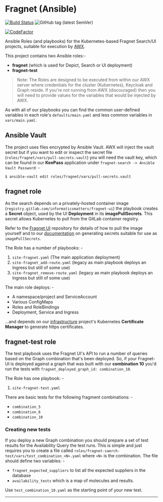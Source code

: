 # Fragnet (Ansible)

[![Build Status](https://travis-ci.com/InformaticsMatters/fragnet-ansible.svg?branch=master)](https://travis-ci.com/InformaticsMatters/fragnet-ansible)
![GitHub tag (latest SemVer)](https://img.shields.io/github/v/tag/informaticsmatters/fragnet-ansible)

[![CodeFactor](https://www.codefactor.io/repository/github/informaticsmatters/fragnet-ansible/badge)](https://www.codefactor.io/repository/github/informaticsmatters/fragnet-ansible)

Ansible Roles (and playbooks) for the Kubernetes-based Fragnet Search/UI
projects, suitable for execution by [AWX].

This project contains two Ansible roles:-

*   **fragnet** (which is used for Depict, Search or UI deployment)
*   **fragnet-test**

>   Note: The Roles are designed to be executed from within our AWX server
    where credentials for the cluster (Kubernetes), Keycloak and Graph reside.
    If you're not running from AWX (discouraged) then you will need to provide
    values for the variables that would be injected by AWX.
 
As with all of our playbooks you can find the common user-defined variables
in each role's `defaults/main.yaml` and less common variables in
`vars/main.yaml`.

## Ansible Vault
The project uses files encrypted by Ansible Vault. AWX will inject
the vault secret but if you want to edit or inspect the secret file
(`roles/fragnet/vars/pull-secrets.vault`) you will need
the vault key, which can be found in our **KeePass** application under
`fragnet-search -> Ansible Vault Password`: -

    $ ansible-vault edit roles/fragnet/vars/pull-secrets.vault

## fragnet role
As the search depends on a privately-hosted container image
(`registry.gitlab.com/informaticsmatters/fragnet-ui`) the playbook
creates a **Secret** object, used by the UI **Deployment** in its
**imagePullSecrets**. This secret allows Kubernetes to pull from the
GitLab container registry.

Refer to the [Fragnet UI] repository for details of how to pull
the image yourself and to our [documentation] on generating
secrets suitable for use as `imagePullSecrets`.

The Role has a number of playbooks: -

1.  `site-fragnet.yaml` (The main application deployment)
2.  `site-fragnet_add-route.yaml`
    (legacy as main playbook deploys an Ingress but still of some use)
3.  `site-fragnet_remove-route.yaml` 
    (legacy as main playbook deploys an Ingress but still of some use)

The main role deploys: -

-   A namespace/project and ServiceAccount
-   Various ConfigMaps
-   Roles and RoleBindings
-   Deployment, Service and Ingress

...and depends on our [infrastructure] project's Kubernetes
**Certificate Manager** to generate https certificates.

## fragnet-test role
The test playbook uses the Fragnet UI's API to run a number of queries
based on the Graph combination that's been deployed. So, if your
Fragnet-UI is deployed against a graph that was built with our
**combination 10** you'd run the tests with
`fragnet_deployed_graph_id: combination_10`.

The Role has one playbook: -

1.  `site-fragnet-test.yaml`

There are basic tests for the following fragment combinations: -

-   `combination_5`
-   `combination_6`
-   `combination_10`

### Creating new tests
If you deploy a new Graph combination you should prepare
a set of test results for the Availability Query the test runs.
This is simple and just requires you to create a file called
`roles/fragnet-saerch-test/vars/test_combination_<N>.yaml`
where `<N>` is the combination. The file should define two variables: -

-   `fragnet_expected_suppliers` to list all the expected suppliers in the
    database
-   `availability_tests` which is a map of molecules and results.

Use `test_combination_10.yaml` as the starting point of your new test.  

---

[awx]: https://github.com/ansible/awx
[documentation]: https://informaticsmatters.gitlab.io/documentation/process/dev-image-pull-secrets.html
[fragnet ui]: https://gitlab.com/informaticsmatters/fragnet-ui
[infrastructure]: https://github.com/InformaticsMatters/ansible-infrastructure

